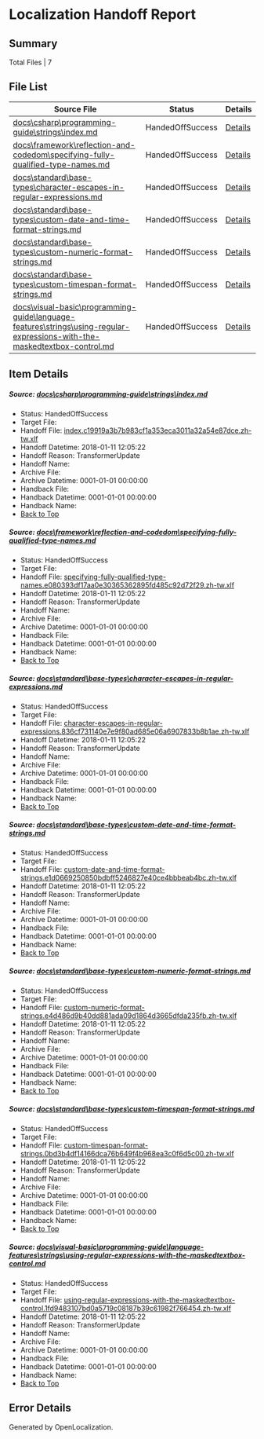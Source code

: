 # <a name='report-top'></a> Localization Handoff Report

## Summary
 Total Files | 7

## File List
 Source File | Status | Details 
 ----------- | ------ | ------- 
 [docs\csharp\programming-guide\strings\index.md](https://github.com/OpenLocalizationTestOrg/docs/blob/75444267cc262dcdfc807db05b2441b78c986800/docs/csharp/programming-guide/strings/index.md) | HandedOffSuccess | [Details](#5ec9d6aebcb38e89aa21b86cbd005c594bf756e618812)
 [docs\framework\reflection-and-codedom\specifying-fully-qualified-type-names.md](https://github.com/OpenLocalizationTestOrg/docs/blob/75444267cc262dcdfc807db05b2441b78c986800/docs/framework/reflection-and-codedom/specifying-fully-qualified-type-names.md) | HandedOffSuccess | [Details](#e1bceed0f95170f9dc11ebc28217b9e8a7dc891c20848)
 [docs\standard\base-types\character-escapes-in-regular-expressions.md](https://github.com/OpenLocalizationTestOrg/docs/blob/75444267cc262dcdfc807db05b2441b78c986800/docs/standard/base-types/character-escapes-in-regular-expressions.md) | HandedOffSuccess | [Details](#32e19abfe147c30200718d9e452d39fc26126b9628471)
 [docs\standard\base-types\custom-date-and-time-format-strings.md](https://github.com/OpenLocalizationTestOrg/docs/blob/75444267cc262dcdfc807db05b2441b78c986800/docs/standard/base-types/custom-date-and-time-format-strings.md) | HandedOffSuccess | [Details](#4120f3ca09a240bb898117b5f2ba33ce51c84c2128478)
 [docs\standard\base-types\custom-numeric-format-strings.md](https://github.com/OpenLocalizationTestOrg/docs/blob/75444267cc262dcdfc807db05b2441b78c986800/docs/standard/base-types/custom-numeric-format-strings.md) | HandedOffSuccess | [Details](#0910f868f649734c5ef5f29d7711aebc9a3577cf28479)
 [docs\standard\base-types\custom-timespan-format-strings.md](https://github.com/OpenLocalizationTestOrg/docs/blob/75444267cc262dcdfc807db05b2441b78c986800/docs/standard/base-types/custom-timespan-format-strings.md) | HandedOffSuccess | [Details](#d1bca0f049c083484cc56ba29057132f0f3c87ee28480)
 [docs\visual-basic\programming-guide\language-features\strings\using-regular-expressions-with-the-maskedtextbox-control.md](https://github.com/OpenLocalizationTestOrg/docs/blob/75444267cc262dcdfc807db05b2441b78c986800/docs/visual-basic/programming-guide/language-features/strings/using-regular-expressions-with-the-maskedtextbox-control.md) | HandedOffSuccess | [Details](#df094287bd5f7f5e5604d79a7b2ad7523648cb1d32836)

## Item Details
##### <a name='5ec9d6aebcb38e89aa21b86cbd005c594bf756e618812'></a> Source: [docs\csharp\programming-guide\strings\index.md](https://github.com/OpenLocalizationTestOrg/docs/blob/75444267cc262dcdfc807db05b2441b78c986800/docs/csharp/programming-guide/strings/index.md)
* Status: HandedOffSuccess
* Target File: 
* Handoff File: [index.c19919a3b7b983cf1a353eca3011a32a54e87dce.zh-tw.xlf](https://github.com/OpenLocalizationTestOrg/docs.handoff/blob/09752fc5ea0f6ab90f95ab9e28f904d7ad8972ca/ol-handoff/OpenLocalizationTestOrg/docs.zh-tw/master/p1-ht/index.c19919a3b7b983cf1a353eca3011a32a54e87dce.zh-tw.xlf)
* Handoff Datetime: 2018-01-11 12:05:22
* Handoff Reason: TransformerUpdate
* Handoff Name: 
* Archive File: 
* Archive Datetime: 0001-01-01 00:00:00
* Handback File: 
* Handback Datetime: 0001-01-01 00:00:00
* Handback Name: 
* [Back to Top](#report-top)

##### <a name='e1bceed0f95170f9dc11ebc28217b9e8a7dc891c20848'></a> Source: [docs\framework\reflection-and-codedom\specifying-fully-qualified-type-names.md](https://github.com/OpenLocalizationTestOrg/docs/blob/75444267cc262dcdfc807db05b2441b78c986800/docs/framework/reflection-and-codedom/specifying-fully-qualified-type-names.md)
* Status: HandedOffSuccess
* Target File: 
* Handoff File: [specifying-fully-qualified-type-names.e080393df17aa0e30365362895fd485c92d72f29.zh-tw.xlf](https://github.com/OpenLocalizationTestOrg/docs.handoff/blob/09752fc5ea0f6ab90f95ab9e28f904d7ad8972ca/ol-handoff/OpenLocalizationTestOrg/docs.zh-tw/master/net-med-mt/specifying-fully-qualified-type-names.e080393df17aa0e30365362895fd485c92d72f29.zh-tw.xlf)
* Handoff Datetime: 2018-01-11 12:05:22
* Handoff Reason: TransformerUpdate
* Handoff Name: 
* Archive File: 
* Archive Datetime: 0001-01-01 00:00:00
* Handback File: 
* Handback Datetime: 0001-01-01 00:00:00
* Handback Name: 
* [Back to Top](#report-top)

##### <a name='32e19abfe147c30200718d9e452d39fc26126b9628471'></a> Source: [docs\standard\base-types\character-escapes-in-regular-expressions.md](https://github.com/OpenLocalizationTestOrg/docs/blob/75444267cc262dcdfc807db05b2441b78c986800/docs/standard/base-types/character-escapes-in-regular-expressions.md)
* Status: HandedOffSuccess
* Target File: 
* Handoff File: [character-escapes-in-regular-expressions.836cf731140e7e9f80ad685e06a6907833b8b1ae.zh-tw.xlf](https://github.com/OpenLocalizationTestOrg/docs.handoff/blob/09752fc5ea0f6ab90f95ab9e28f904d7ad8972ca/ol-handoff/OpenLocalizationTestOrg/docs.zh-tw/master/net-med-mt/character-escapes-in-regular-expressions.836cf731140e7e9f80ad685e06a6907833b8b1ae.zh-tw.xlf)
* Handoff Datetime: 2018-01-11 12:05:22
* Handoff Reason: TransformerUpdate
* Handoff Name: 
* Archive File: 
* Archive Datetime: 0001-01-01 00:00:00
* Handback File: 
* Handback Datetime: 0001-01-01 00:00:00
* Handback Name: 
* [Back to Top](#report-top)

##### <a name='4120f3ca09a240bb898117b5f2ba33ce51c84c2128478'></a> Source: [docs\standard\base-types\custom-date-and-time-format-strings.md](https://github.com/OpenLocalizationTestOrg/docs/blob/75444267cc262dcdfc807db05b2441b78c986800/docs/standard/base-types/custom-date-and-time-format-strings.md)
* Status: HandedOffSuccess
* Target File: 
* Handoff File: [custom-date-and-time-format-strings.e1d0669250850bdbff5246827e40ce4bbbeab4bc.zh-tw.xlf](https://github.com/OpenLocalizationTestOrg/docs.handoff/blob/09752fc5ea0f6ab90f95ab9e28f904d7ad8972ca/ol-handoff/OpenLocalizationTestOrg/docs.zh-tw/master/net-med-mt/custom-date-and-time-format-strings.e1d0669250850bdbff5246827e40ce4bbbeab4bc.zh-tw.xlf)
* Handoff Datetime: 2018-01-11 12:05:22
* Handoff Reason: TransformerUpdate
* Handoff Name: 
* Archive File: 
* Archive Datetime: 0001-01-01 00:00:00
* Handback File: 
* Handback Datetime: 0001-01-01 00:00:00
* Handback Name: 
* [Back to Top](#report-top)

##### <a name='0910f868f649734c5ef5f29d7711aebc9a3577cf28479'></a> Source: [docs\standard\base-types\custom-numeric-format-strings.md](https://github.com/OpenLocalizationTestOrg/docs/blob/75444267cc262dcdfc807db05b2441b78c986800/docs/standard/base-types/custom-numeric-format-strings.md)
* Status: HandedOffSuccess
* Target File: 
* Handoff File: [custom-numeric-format-strings.e4d486d9b40dd881ada09d1864d3665dfda235fb.zh-tw.xlf](https://github.com/OpenLocalizationTestOrg/docs.handoff/blob/09752fc5ea0f6ab90f95ab9e28f904d7ad8972ca/ol-handoff/OpenLocalizationTestOrg/docs.zh-tw/master/net-med-mt/custom-numeric-format-strings.e4d486d9b40dd881ada09d1864d3665dfda235fb.zh-tw.xlf)
* Handoff Datetime: 2018-01-11 12:05:22
* Handoff Reason: TransformerUpdate
* Handoff Name: 
* Archive File: 
* Archive Datetime: 0001-01-01 00:00:00
* Handback File: 
* Handback Datetime: 0001-01-01 00:00:00
* Handback Name: 
* [Back to Top](#report-top)

##### <a name='d1bca0f049c083484cc56ba29057132f0f3c87ee28480'></a> Source: [docs\standard\base-types\custom-timespan-format-strings.md](https://github.com/OpenLocalizationTestOrg/docs/blob/75444267cc262dcdfc807db05b2441b78c986800/docs/standard/base-types/custom-timespan-format-strings.md)
* Status: HandedOffSuccess
* Target File: 
* Handoff File: [custom-timespan-format-strings.0bd3b4df14166dca76b649f4b968ea3c0f6d5c00.zh-tw.xlf](https://github.com/OpenLocalizationTestOrg/docs.handoff/blob/09752fc5ea0f6ab90f95ab9e28f904d7ad8972ca/ol-handoff/OpenLocalizationTestOrg/docs.zh-tw/master/net-med-mt/custom-timespan-format-strings.0bd3b4df14166dca76b649f4b968ea3c0f6d5c00.zh-tw.xlf)
* Handoff Datetime: 2018-01-11 12:05:22
* Handoff Reason: TransformerUpdate
* Handoff Name: 
* Archive File: 
* Archive Datetime: 0001-01-01 00:00:00
* Handback File: 
* Handback Datetime: 0001-01-01 00:00:00
* Handback Name: 
* [Back to Top](#report-top)

##### <a name='df094287bd5f7f5e5604d79a7b2ad7523648cb1d32836'></a> Source: [docs\visual-basic\programming-guide\language-features\strings\using-regular-expressions-with-the-maskedtextbox-control.md](https://github.com/OpenLocalizationTestOrg/docs/blob/75444267cc262dcdfc807db05b2441b78c986800/docs/visual-basic/programming-guide/language-features/strings/using-regular-expressions-with-the-maskedtextbox-control.md)
* Status: HandedOffSuccess
* Target File: 
* Handoff File: [using-regular-expressions-with-the-maskedtextbox-control.1fd9483107bd0a5719c08187b39c61982f766454.zh-tw.xlf](https://github.com/OpenLocalizationTestOrg/docs.handoff/blob/09752fc5ea0f6ab90f95ab9e28f904d7ad8972ca/ol-handoff/OpenLocalizationTestOrg/docs.zh-tw/master/vbcs_lo-mt/using-regular-expressions-with-the-maskedtextbox-control.1fd9483107bd0a5719c08187b39c61982f766454.zh-tw.xlf)
* Handoff Datetime: 2018-01-11 12:05:22
* Handoff Reason: TransformerUpdate
* Handoff Name: 
* Archive File: 
* Archive Datetime: 0001-01-01 00:00:00
* Handback File: 
* Handback Datetime: 0001-01-01 00:00:00
* Handback Name: 
* [Back to Top](#report-top)


## Error Details

Generated by OpenLocalization.
